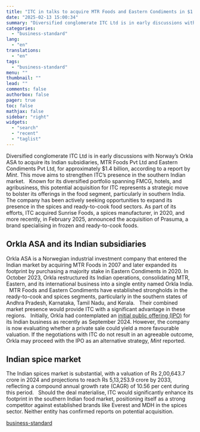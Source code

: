 ```yaml
---
title: "ITC in talks to acquire MTR Foods and Eastern Condiments in $1.4 bn deal"
date: "2025-02-13 15:00:34"
summary: "Diversified conglomerate ITC Ltd is in early discussions with Norway’s Orkla ASA to acquire its Indian subsidiaries, MTR Foods Pvt Ltd and Eastern Condiments Pvt Ltd, for approximately $1.4 billion, according to a report by Mint. This move aims to strengthen ITC’s presence in the southern Indian market. Known for..."
categories:
  - "business-standard"
lang:
  - "en"
translations:
  - "en"
tags:
  - "business-standard"
menu: ""
thumbnail: ""
lead: ""
comments: false
authorbox: false
pager: true
toc: false
mathjax: false
sidebar: "right"
widgets:
  - "search"
  - "recent"
  - "taglist"
---
```


Diversified conglomerate ITC Ltd is in early discussions with Norway’s Orkla ASA to acquire its Indian subsidiaries, MTR Foods Pvt Ltd and Eastern Condiments Pvt Ltd, for approximately $1.4 billion, according to a report by *Mint*. This move aims to strengthen ITC’s presence in the southern Indian market.
 
Known for its diversified portfolio spanning FMCG, hotels, and agribusiness, this potential acquisition for ITC represents a strategic move to bolster its offerings in the food segment, particularly in southern India.
 
The company has been actively seeking opportunities to expand its presence in the spices and ready-to-cook food sectors. As part of its efforts, ITC acquired Sunrise Foods, a spices manufacturer, in 2020, and more recently, in February 2025, announced the acquisition of Prasuma, a brand specialising in frozen and ready-to-cook foods. 
 

Orkla ASA and its Indian subsidiaries
-------------------------------------

Orkla ASA is a Norwegian industrial investment company that entered the Indian market by acquiring MTR Foods in 2007 and later expanded its footprint by purchasing a majority stake in Eastern Condiments in 2020. In October 2023, Orkla restructured its Indian operations, consolidating MTR, Eastern, and its international business into a single entity named Orkla India.
 
MTR Foods and Eastern Condiments have established strongholds in the ready-to-cook and spices segments, particularly in the southern states of Andhra Pradesh, Karnataka, Tamil Nadu, and Kerala.
 
Their combined market presence would provide ITC with a significant advantage in these regions.
 
Initially, Orkla had contemplated an [initial public offering (IPO)](https://www.business-standard.com/markets/ipo) for its Indian business as recently as September 2024. However, the company is now evaluating whether a private sale could yield a more favourable valuation. If the negotiations with ITC do not result in an agreeable outcome, Orkla may proceed with the IPO as an alternative strategy, *Mint* reported.
 

Indian spice market
-------------------

The Indian spices market is substantial, with a valuation of Rs 2,00,643.7 crore in 2024 and projections to reach Rs 5,13,253.9 crore by 2033, reflecting a compound annual growth rate (CAGR) of 10.56 per cent during this period.
 
Should the deal materialise, ITC would significantly enhance its footprint in the southern Indian food market, positioning itself as a strong competitor against established brands like Everest and MDH in the spices sector. Neither entity has confirmed reports on potential acquisition.

[business-standard](https://www.business-standard.com/companies/news/itc-orkla-mtr-eastern-acquisition-2025-1-4-billion-indian-spice-market-125021300675_1.html)
